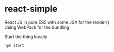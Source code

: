 # react-simple
React JS in pure ES5 with some JSX for the render()  
Using WebPack for the bundling

Start the thing locally
```sh
npm start
```
